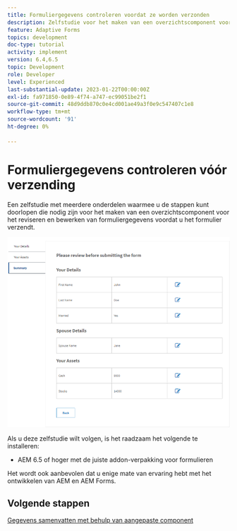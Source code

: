 ```yaml
---
title: Formuliergegevens controleren voordat ze worden verzonden
description: Zelfstudie voor het maken van een overzichtscomponent voor het controleren van formuliergegevens voordat deze worden verzonden.
feature: Adaptive Forms
topics: development
doc-type: tutorial
activity: implement
version: 6.4,6.5
topic: Development
role: Developer
level: Experienced
last-substantial-update: 2023-01-22T00:00:00Z
exl-id: fa971850-0e89-4f74-a747-ec99051be2f1
source-git-commit: 48d9ddb870c0e4cd001ae49a3f0e9c547407c1e8
workflow-type: tm+mt
source-wordcount: '91'
ht-degree: 0%

---
```


# Formuliergegevens controleren vóór verzending

Een zelfstudie met meerdere onderdelen waarmee u de stappen kunt doorlopen die nodig zijn voor het maken van een overzichtscomponent voor het reviseren en bewerken van formuliergegevens voordat u het formulier verzendt.

![review-form-data](assets/review-form-data.png)

Als u deze zelfstudie wilt volgen, is het raadzaam het volgende te installeren:

* AEM 6.5 of hoger met de juiste addon-verpakking voor formulieren

Het wordt ook aanbevolen dat u enige mate van ervaring hebt met het ontwikkelen van AEM en AEM Forms.

## Volgende stappen

[Gegevens samenvatten met behulp van aangepaste component](./create-component.md)